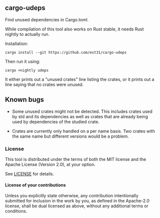 ## cargo-udeps

Find unused dependencies in Cargo.toml.

While compilation of this tool also works on Rust stable,
it needs Rust nightly to actually run.

Installation:

```
cargo install --git https://github.com/est31/cargo-udeps
```

Then run it using:

```
cargo +nightly udeps
```

It either prints out a "unused crates" line listing the crates,
or it prints out a line saying that no crates were unused.

## Known bugs

* Some unused crates might not be detected.
  This includes crates used by std and its dependencies as well as crates that
  are already being used by dependencies of the studied crate.

* Crates are currently only handled on a per name basis.
  Two crates with the same name but different versions would be a problem.

### License
[license]: #license

This tool is distributed under the terms of both the MIT license
and the Apache License (Version 2.0), at your option.

See [LICENSE](LICENSE) for details.

#### License of your contributions

Unless you explicitly state otherwise, any contribution intentionally submitted for
inclusion in the work by you, as defined in the Apache-2.0 license,
shall be dual licensed as above, without any additional terms or conditions.
